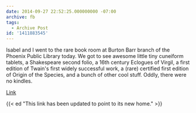 ```yaml
---
date: 2014-09-27 22:52:25.000000000 -07:00
archive: fb
tags: 
  - Archive Post
id: '1411883545'
---
```


Isabel and I went to the rare book room at Burton Barr branch of the Phoenix Public Library today. We got to see awesome little tiny cuneiform tablets, a Shakespeare second folio, a 16th century Eclogues of Virgil, a first edition of Twain's first widely successful work, a (rare) certified first edition of Origin of the Species, and a bunch of other cool stuff. Oddly, there were no kindles.

[Link](https://www.phoenixpubliclibrary.org/locations/burton-barr/rare-book-room)

{{< ed "This link has been updated to point to its new home." >}}